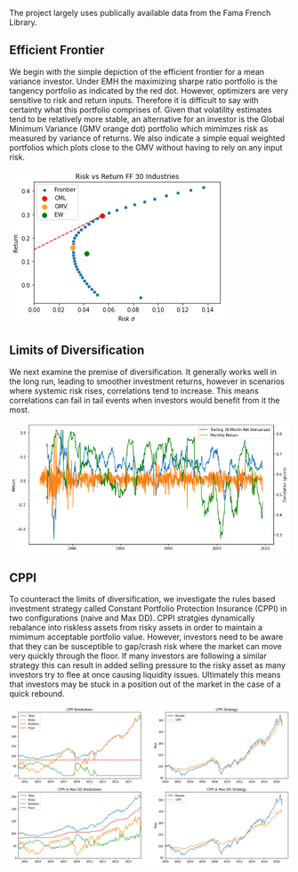 The project largely uses publically available data from the Fama French Library.

## Efficient Frontier

We begin with the simple depiction of the efficient frontier for a mean variance investor. Under EMH the maximizing sharpe ratio portfolio is the tangency portfolio as indicated by the red dot. However, optimizers are very sensitive to risk and return inputs. Therefore it is difficult to say with certainty what this portfolio comprises of. Given that volatility estimates tend to be relatively more stable, an alternative for an investor is the Global Minimum Variance (GMV orange dot) portfolio which mimimzes risk as measured by variance of returns. We also indicate a simple equal weighted portfolios which plots close to the GMV without having to rely on any input risk.

![plot](https://github.com/kholmes42/Finance/blob/main/imgs/Frontier.png)


## Limits of Diversification

We next examine the premise of diversification. It generally works well in the long run, leading to smoother investment returns, however in scenarios where systemic risk rises, correlations tend to increase. This means correlations can fail in tail events when investors would benefit from it the most.

![plot](https://github.com/kholmes42/Finance/blob/main/imgs/RollingCorrels.png)

## CPPI

To counteract the limits of diversification, we investigate the rules based investment strategy called Constant Portfolio Protection Insurance (CPPI) in two configurations (naive and Max DD). CPPI stratgies dynamically rebalance into riskless assets from risky assets in order to maintain a mimimum acceptable portfolio value. However, investors need to be aware that they can be susceptible to gap/crash risk where the market can move very quickly through the floor. If many investors are following a similar strategy this can result in added selling pressure to the risky asset as many investors try to flee at once causing liquidity issues. Ultimately this means that investors may be stuck in a position out of the market in the case of a quick rebound.

![plot](https://github.com/kholmes42/Finance/blob/main/imgs/CPPI.png)
